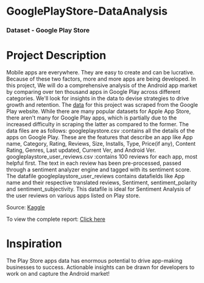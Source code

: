 # GooglePlayStore-DataAnalysis

### Dataset - Google Play Store 

# Project Description
Mobile apps are everywhere. They are easy to create and can be lucrative. Because of these two factors, more and more apps are being developed. In this project, We will do a comprehensive analysis of the Android app market by comparing over ten thousand apps in Google Play across different categories. We'll look for insights in the data to devise strategies to drive growth and retention. The [data](https://www.kaggle.com/datasets/lava18/google-play-store-apps) for this project was scraped from the Google Play website. While there are many popular datasets for Apple App Store, there aren't many for Google Play apps, which is partially due to the increased difficulty in scraping the latter as compared to the former. The data files are as follows:
googleplaystore.csv :contains all the details of the apps on Google Play. These are the features that describe an app like App name, Category, Rating, Reviews, Size, Installs, Type, Price(if any), Content Rating, Genres, Last updated, Current Ver, and Android Ver.
googleplaystore_user_reviews.csv :contains 100 reviews for each app, most helpful first. The text in each review has been pre-processed, passed through a sentiment analyzer engine and tagged with its sentiment score. The datafile googleplaystore_user_reviews contains datafields like App name and their respective translated reviews, Sentiment, sentiment_polarity and sentiment_subjectivity. This datafile is ideal for Sentiment Analysis of the user reviews on various apps listed on Play store.

Source: [Kaggle](https://www.kaggle.com/datasets/lava18/google-play-store-apps)

To view the complete report: [Click here](https://www.kaggle.com/datasets/lava18/google-play-store-apps)
# Inspiration
The Play Store apps data has enormous potential to drive app-making businesses to success. Actionable insights can be drawn for developers to work on and capture the Android market!